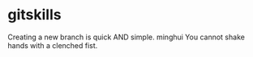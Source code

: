 # gitskills
Creating a new branch is quick AND simple.
minghui
You cannot shake hands with a clenched fist.
